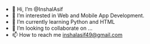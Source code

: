- 👋 Hi, I’m @InshalAsif
- 👀 I’m interested in Web and Mobile App Development.
- 🌱 I’m currently learning Python and HTML
- 💞️ I’m looking to collaborate on ...
- 📫 How to reach me inshalasif49@gmail.com

<!---
InshalAsif/InshalAsif is a ✨ special ✨ repository because its `README.md` (this file) appears on your GitHub profile.
You can click the Preview link to take a look at your changes.
--->
